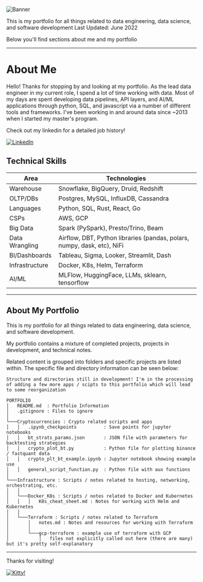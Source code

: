 ![Banner](https://user-images.githubusercontent.com/11877105/172061208-04d90701-6cfa-487e-bb35-c7e216533f0a.png)

This is my portfolio for all things related to data engineering, data science, and software development
Last Updated: June 2022

Below you'll find sections about me and my portfolio

---

# About Me

Hello! Thanks for stopping by and looking at my portfolio. As the lead data engineer in my current role, I spend a lot of time working with data. Most of my days are spent developing data pipelines, API layers, and AI/ML applications through python, SQL, and javascript via a number of different tools and frameworks. I've been working in and around data since ~2013 when I started my master's program.

Check out my linkedin for a detailed job history!

[![LinkedIn](https://img.shields.io/badge/LinkedIn-0077B5?style=for-the-badge&logo=linkedin&logoColor=white)](https://www.linkedin.com/in/nathan-meek-4a189b66/)

## Technical Skills

| Area           | Technologies                                                            |
| -------------- | ----------------------------------------------------------------------- |
| Warehouse      | Snowflake, BigQuery, Druid, Redshift                                    |
| OLTP/DBs       | Postgres, MySQL, InfluxDB, Cassandra                                    |
| Languages      | Python, SQL, Rust, React, Go                                            |
| CSPs           | AWS, GCP                                                                |
| Big Data       | Spark (PySpark), Presto/Trino, Beam                                     |
| Data Wrangling | Airflow, DBT, Python libraries (pandas, polars, numpy, dask, etc), NiFi |
| BI/Dashboards  | Tableau, Sigma, Looker, Streamlit, Dash                                 |
| Infrastructure | Docker, K8s, Helm, Terraform                                            |
| AI/ML          | MLFlow, HuggingFace, LLMs, sklearn, tensorflow                          |

<!--
### Github Stats

[![Anurag’s github stats](https://github-readme-stats.vercel.app/api?username=1nm1)](https://github.com/1nm1)

## [![Top Langs](https://github-readme-stats.vercel.app/api/top-langs/?username=1nm1&layout=compact)](https://github.com/1nm1) -->

---

## About My Portfolio

This is my portfolio for all things related to data engineering, data science, and software development.

My portfolio contains a mixture of completed projects, projects in development, and technical notes.

Related content is grouped into folders and specific projects are listed within. The specific file and directory information can be seen below:

```
Structure and directories still in development! I'm in the processing of adding a few more apps / scipts to this portfolio which will lead to some reorganization

PORTFOLIO
│   README.md  : Portfolio Information
│   .gitignore : Files to ignore
│
└───Cryptocurrencies : Crypto related scripts and apps
│   │   .ipynb_checkpoints          : Save points for jupyter notebooks
│   │   bt_strats_params.json       : JSON file with parameters for backtesting strategies
│   │   crypto_plot_bt.py           : Python file for plotting binance / fastquant data
│   │   crypto_plt_bt_example.ipynb : Jupyter notebook showing example use
│   │   general_script_function.py  : Python file with aux functions
│
└───Infrastructure : Scripts / notes related to hosting, networking, orchestrating, etc.
│   │
│   └───Docker_K8s : Scripts / notes related to Docker and Kubernetes
│   │   │   K8s_cheat_sheet.md : Notes for working with Helm and Kubernetes
│   │
│   └───Terraform : Scripts / notes related to Terraform
│       │   notes.md : Notes and resources for working with Terraform
│       │
│       └───gcp-terraform : example use of terraform with GCP
│           │   files not explicitly called out here (there are many) but it's pretty self-explanatory
```

---

Thanks for visiting!

[![Kitty!](https://user-images.githubusercontent.com/11877105/172026640-847b2c9b-66c7-4ab2-b3e8-0fb14954bb26.png)](https://bestfriends.org/)
